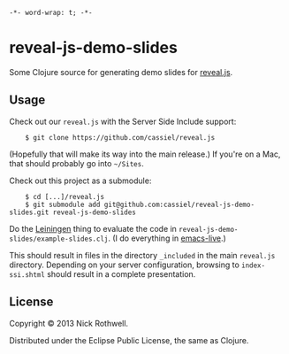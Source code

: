 `-*- word-wrap: t; -*-`

# reveal-js-demo-slides

Some Clojure source for generating demo slides for [reveal.js](https://github.com/hakimel/reveal.js).

## Usage

Check out our `reveal.js` with the Server Side Include support:

        $ git clone https://github.com/cassiel/reveal.js

(Hopefully that will make its way into the main release.) If you're on a Mac, that should probably go into `~/Sites`.

Check out this project as a submodule:

        $ cd [...]/reveal.js
        $ git submodule add git@github.com:cassiel/reveal-js-demo-slides.git reveal-js-demo-slides

Do the [Leiningen](https://github.com/technomancy/leiningen) thing to evaluate the code in `reveal-js-demo-slides/example-slides.clj`. (I do everything in [emacs-live](https://github.com/overtone/emacs-live).)

This should result in files in the directory `_included` in the main `reveal.js` directory. Depending on your server configuration, browsing to `index-ssi.shtml` should result in a complete presentation.

## License

Copyright © 2013 Nick Rothwell.

Distributed under the Eclipse Public License, the same as Clojure.
